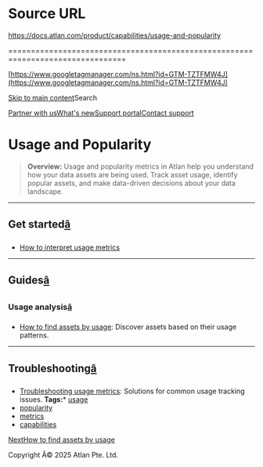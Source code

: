 # Source URL
https://docs.atlan.com/product/capabilities/usage-and-popularity

================================================================================

<!--
canonical: https://docs.atlan.com/product/capabilities/usage-and-popularity
link-alternate: https://docs.atlan.com/product/capabilities/usage-and-popularity
meta-description: Track and analyze how your data assets are being used across your organization.
meta-docsearch:docusaurus_tag: docs-default-current
meta-docsearch:language: en
meta-docsearch:version: current
meta-docusaurus_locale: en
meta-docusaurus_tag: docs-default-current
meta-docusaurus_version: current
meta-generator: Docusaurus v3.8.1
meta-og-description: Track and analyze how your data assets are being used across your organization.
meta-og-locale: en
meta-og-title: Usage and Popularity | Atlan Documentation
meta-og-url: https://docs.atlan.com/product/capabilities/usage-and-popularity
meta-twitter:card: summary_large_image
meta-viewport: width=device-width,initial-scale=1
title: Usage and Popularity | Atlan Documentation
-->

[https://www.googletagmanager.com/ns.html?id=GTM-TZTFMW4J](https://www.googletagmanager.com/ns.html?id=GTM-TZTFMW4J)

[Skip to main content](#__docusaurus_skipToContent_fallback)Search

[Partner with us](https://docs.google.com/forms/d/e/1FAIpQLScuAIhCm2GS7YFstrOjawbP8J7PUmOynQo7wI2yGCcCyEcVSw/viewform)[What's new](https://shipped.atlan.com/)[Support portal](https://atlan.zendesk.com/auth/v2/login/signin?return_to=https%3A%2F%2Fatlan.zendesk.com%2Fhc%2Fen-us&theme=hc&locale=en-us&brand_id=1900000425113&auth_origin=1900000425113%2Cfalse%2Ctrue)[Contact support](/support/submit-request)

Usage and Popularity
====================

> **Overview:** Usage and popularity metrics in Atlan help you understand how your data assets are being used. Track asset usage, identify popular assets, and make data\-driven decisions about your data landscape.

---

Get started[â](#get-started "Direct link to Get started")
-----------------------------------------------------------

* [How to interpret usage metrics](/product/capabilities/usage-and-popularity/how-tos/interpret-usage-metrics)

---

Guides[â](#guides "Direct link to Guides")
--------------------------------------------

### Usage analysis[â](#usage-analysis "Direct link to Usage analysis")

* [How to find assets by usage](/product/capabilities/usage-and-popularity/how-tos/find-assets-by-usage): Discover assets based on their usage patterns.

---

Troubleshooting[â](#troubleshooting "Direct link to Troubleshooting")
-----------------------------------------------------------------------

* [Troubleshooting usage metrics](/product/capabilities/usage-and-popularity/troubleshooting/troubleshooting-usage-and-popularity-metrics): Solutions for common usage tracking issues.
**Tags:*** [usage](/tags/usage)
* [popularity](/tags/popularity)
* [metrics](/tags/metrics)
* [capabilities](/tags/capabilities)

[NextHow to find assets by usage](/product/capabilities/usage-and-popularity/how-tos/find-assets-by-usage)

Copyright Â© 2025 Atlan Pte. Ltd.

